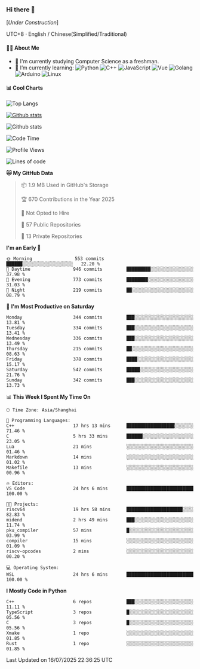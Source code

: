 ### Hi there 👋

\[*Under Construction*\]

UTC+8 · English / Chinese(Simplified/Traditional)

<!--
**NoNormalCreeper/NoNormalCreeper** is a ✨ _special_ ✨ repository because its `README.md` (this file) appears on your GitHub profile.

Here are some ideas to get you started:

- 🔭 I’m currently working on ...
- 🌱 I’m currently learning ...
- 👯 I’m looking to collaborate on ...
- 🤔 I’m looking for help with ...
- 💬 Ask me about ...
- 📫 How to reach me: ...
- 😄 Pronouns: ...
- ⚡ Fun fact: ...
-->

#### 👩‍💻 About Me

- 🏫 I'm currently studying Computer Science as a freshman.
- 🌱 I’m currently learning: 
![Python](https://img.shields.io/badge/-Python-blue?style=flat-square&logo=Python&logoColor=fff)
![C++](https://img.shields.io/badge/-C%2B%2B-00599C?style=flat-square&logo=C%2B%2B&logoColor=fff)
![JavaScript](https://img.shields.io/badge/-JavaScript-ffca18?style=flat-square&logo=JavaScript&logoColor=fff)
![Vue](https://img.shields.io/badge/-Vue-4FC08D?style=flat-square&logo=Vue.js&logoColor=fff)
![Golang](https://img.shields.io/badge/-Go-007d9c?style=flat-square&logo=Go&logoColor=fff)
![Arduino](https://img.shields.io/badge/-Arduino-00979D?style=flat-square&logo=Arduino&logoColor=fff)
![Linux](https://img.shields.io/badge/-Linux-FCC624?style=flat-square&logo=Linux&logoColor=fff)

#### 📊 Cool Charts

![Top Langs](https://readme-stats-zeta-six.vercel.app/api/top-langs/?username=NoNormalCreeper&layout=compact)

[![Github stats](https://readme-stats-zeta-six.vercel.app/api?username=NoNormalCreeper&show=reviews,discussions_started,discussions_answered,prs_merged,prs_merged_percentage)](https://github.com/anuraghazra/github-readme-stats)

![Github stats](https://github-profile-trophy.vercel.app/?username=NoNormalCreeper)


<!--START_SECTION:waka-->
![Code Time](http://img.shields.io/badge/Code%20Time-642%20hrs%2058%20mins-blue)

![Profile Views](http://img.shields.io/badge/Profile%20Views-1-blue)

![Lines of code](https://img.shields.io/badge/From%20Hello%20World%20I%27ve%20Written-4.2%20million%20lines%20of%20code-blue)

**🐱 My GitHub Data** 

> 📦 1.9 MB Used in GitHub's Storage 
 > 
> 🏆 670 Contributions in the Year 2025
 > 
> 🚫 Not Opted to Hire
 > 
> 📜 57 Public Repositories 
 > 
> 🔑 13 Private Repositories 
 > 
**I'm an Early 🐤** 

```text
🌞 Morning                553 commits         ██████░░░░░░░░░░░░░░░░░░░   22.20 % 
🌆 Daytime                946 commits         █████████░░░░░░░░░░░░░░░░   37.98 % 
🌃 Evening                773 commits         ████████░░░░░░░░░░░░░░░░░   31.03 % 
🌙 Night                  219 commits         ██░░░░░░░░░░░░░░░░░░░░░░░   08.79 % 
```
📅 **I'm Most Productive on Saturday** 

```text
Monday                   344 commits         ███░░░░░░░░░░░░░░░░░░░░░░   13.81 % 
Tuesday                  334 commits         ███░░░░░░░░░░░░░░░░░░░░░░   13.41 % 
Wednesday                336 commits         ███░░░░░░░░░░░░░░░░░░░░░░   13.49 % 
Thursday                 215 commits         ██░░░░░░░░░░░░░░░░░░░░░░░   08.63 % 
Friday                   378 commits         ████░░░░░░░░░░░░░░░░░░░░░   15.17 % 
Saturday                 542 commits         █████░░░░░░░░░░░░░░░░░░░░   21.76 % 
Sunday                   342 commits         ███░░░░░░░░░░░░░░░░░░░░░░   13.73 % 
```


📊 **This Week I Spent My Time On** 

```text
🕑︎ Time Zone: Asia/Shanghai

💬 Programming Languages: 
C++                      17 hrs 13 mins      ██████████████████░░░░░░░   71.46 % 
C                        5 hrs 33 mins       ██████░░░░░░░░░░░░░░░░░░░   23.05 % 
Lua                      21 mins             ░░░░░░░░░░░░░░░░░░░░░░░░░   01.46 % 
Markdown                 14 mins             ░░░░░░░░░░░░░░░░░░░░░░░░░   01.02 % 
Makefile                 13 mins             ░░░░░░░░░░░░░░░░░░░░░░░░░   00.96 % 

🔥 Editors: 
VS Code                  24 hrs 6 mins       █████████████████████████   100.00 % 

🐱‍💻 Projects: 
riscv64                  19 hrs 58 mins      █████████████████████░░░░   82.83 % 
midend                   2 hrs 49 mins       ███░░░░░░░░░░░░░░░░░░░░░░   11.74 % 
pku_compiler             57 mins             █░░░░░░░░░░░░░░░░░░░░░░░░   03.99 % 
compiler                 15 mins             ░░░░░░░░░░░░░░░░░░░░░░░░░   01.09 % 
riscv-opcodes            2 mins              ░░░░░░░░░░░░░░░░░░░░░░░░░   00.20 % 

💻 Operating System: 
WSL                      24 hrs 6 mins       █████████████████████████   100.00 % 
```

**I Mostly Code in Python** 

```text
C++                      6 repos             ███░░░░░░░░░░░░░░░░░░░░░░   11.11 % 
TypeScript               3 repos             █░░░░░░░░░░░░░░░░░░░░░░░░   05.56 % 
C                        3 repos             █░░░░░░░░░░░░░░░░░░░░░░░░   05.56 % 
Xmake                    1 repo              ░░░░░░░░░░░░░░░░░░░░░░░░░   01.85 % 
Rust                     1 repo              ░░░░░░░░░░░░░░░░░░░░░░░░░   01.85 % 
```




 Last Updated on 16/07/2025 22:36:25 UTC
<!--END_SECTION:waka-->

